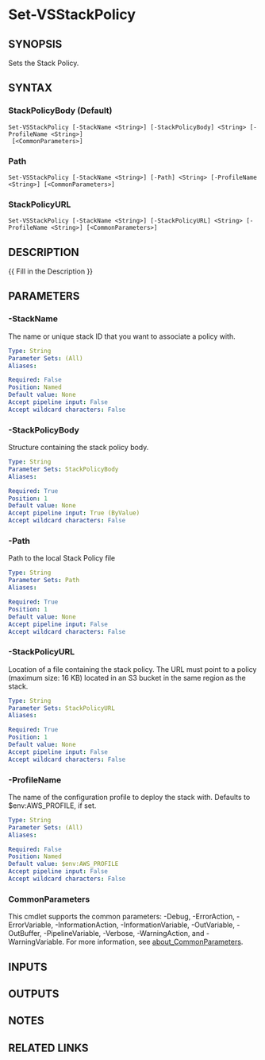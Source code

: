 # Set-VSStackPolicy

## SYNOPSIS
Sets the Stack Policy.

## SYNTAX

### StackPolicyBody (Default)
```
Set-VSStackPolicy [-StackName <String>] [-StackPolicyBody] <String> [-ProfileName <String>]
 [<CommonParameters>]
```

### Path
```
Set-VSStackPolicy [-StackName <String>] [-Path] <String> [-ProfileName <String>] [<CommonParameters>]
```

### StackPolicyURL
```
Set-VSStackPolicy [-StackName <String>] [-StackPolicyURL] <String> [-ProfileName <String>] [<CommonParameters>]
```

## DESCRIPTION
{{ Fill in the Description }}

## PARAMETERS

### -StackName
The name or unique stack ID that you want to associate a policy with.

```yaml
Type: String
Parameter Sets: (All)
Aliases:

Required: False
Position: Named
Default value: None
Accept pipeline input: False
Accept wildcard characters: False
```

### -StackPolicyBody
Structure containing the stack policy body.

```yaml
Type: String
Parameter Sets: StackPolicyBody
Aliases:

Required: True
Position: 1
Default value: None
Accept pipeline input: True (ByValue)
Accept wildcard characters: False
```

### -Path
Path to the local Stack Policy file

```yaml
Type: String
Parameter Sets: Path
Aliases:

Required: True
Position: 1
Default value: None
Accept pipeline input: False
Accept wildcard characters: False
```

### -StackPolicyURL
Location of a file containing the stack policy.
The URL must point to a policy (maximum size: 16 KB) located in an S3 bucket in the same region as the stack.

```yaml
Type: String
Parameter Sets: StackPolicyURL
Aliases:

Required: True
Position: 1
Default value: None
Accept pipeline input: False
Accept wildcard characters: False
```

### -ProfileName
The name of the configuration profile to deploy the stack with.
Defaults to $env:AWS_PROFILE, if set.

```yaml
Type: String
Parameter Sets: (All)
Aliases:

Required: False
Position: Named
Default value: $env:AWS_PROFILE
Accept pipeline input: False
Accept wildcard characters: False
```

### CommonParameters
This cmdlet supports the common parameters: -Debug, -ErrorAction, -ErrorVariable, -InformationAction, -InformationVariable, -OutVariable, -OutBuffer, -PipelineVariable, -Verbose, -WarningAction, and -WarningVariable. For more information, see [about_CommonParameters](http://go.microsoft.com/fwlink/?LinkID=113216).

## INPUTS

## OUTPUTS

## NOTES

## RELATED LINKS
